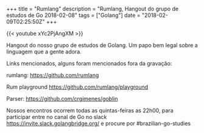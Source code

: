 +++
title = "Rumlang"
description = "Rumlang, Hangout do grupo de estudos de Go 2018-02-08"
tags = ["Golang"]
date = "2018-02-09T02:25:50Z"
+++

{{< youtube xYc2PjAngXM >}}

Hangout do nosso grupo de estudos de Golang.
Um papo bem legal sobre a linguagem que a gente adora.

Links mencionados, alguns foram mencionados fora da gravação:

rumlang:
https://github.com/rumlang

Rum playground
https://github.com/rumlang/playground

Parser:
https://github.com/crgimenes/goblin

Nossos encontros ocorrem todas as quintas-feiras as 22h00, para participar entre no canal de Go no slack https://invite.slack.golangbridge.org/ e procure por #brazilian-go-studies